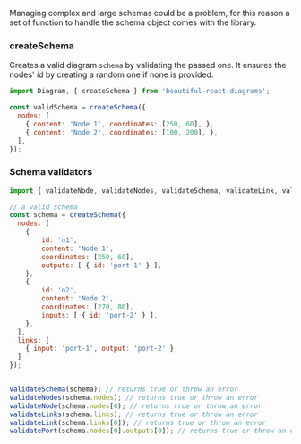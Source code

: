 Managing complex and large schemas could be a problem, for this reason a set of function to handle the schema object 
comes with the library.

### createSchema

Creates a valid diagram `schema` by validating the passed one. 
It ensures the nodes' id by creating a random one if none is provided.

```javascript static
import Diagram, { createSchema } from 'beautiful-react-diagrams';

const validSchema = createSchema({
  nodes: [
    { content: 'Node 1', coordinates: [250, 60], },
    { content: 'Node 2', coordinates: [100, 200], },
  ],
});
```

### Schema validators


```javascript static
import { validateNode, validateNodes, validateSchema, validateLink, validateLinks, validatePort } from 'beautiful-react-diagrams';

// a valid schema
const schema = createSchema({
  nodes: [
    { 
        id: 'n1', 
        content: 'Node 1', 
        coordinates: [250, 60], 
        outputs: [ { id: 'port-1' } ], 
    },
    { 
        id: 'n2', 
        content: 'Node 2', 
        coordinates: [270, 80], 
        inputs: [ { id: 'port-2' } ], 
    },
  ],
  links: [
    { input: 'port-1', output: 'port-2' }
  ]
});


validateSchema(schema); // returns true or throw an error
validateNodes(schema.nodes); // returns true or throw an error
validateNode(schema.nodes[0); // returns true or throw an error
validateLinks(schema.links); // returns true or throw an error
validateLink(schema.links[0]); // returns true or throw an error
validatePort(schema.nodes[0].outputs[0]); // returns true or throw an error
```
